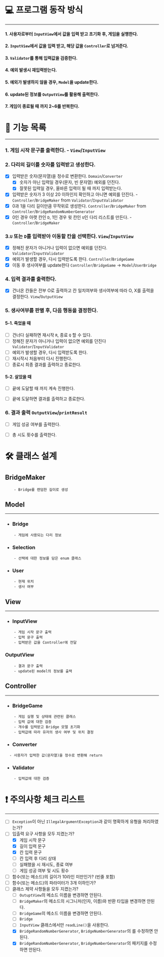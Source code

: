 # 💻 프로그램 동작 방식

---

#### 1. 사용자로부터 `InputView`에서 값을 입력 받고 초기화 후, 게임을 실행한다.
#### 2. `InputView`에서 값을 입력 받고, 해당 값을 `Controller`로 넘겨준다.
#### 3. `Validator`를 통해 입력값을 검증한다.
#### 4. 예외 발생시 재입력받는다.
#### 5. 예외가 발생하지 않을 경우, `Model`을 update한다.
#### 6. update된 정보를 `OutputView`를 활용해 출력한다.
#### 7. 게임이 종료될 때 까지 2~6를 반복한다.


# 🧰 기능 목록

---

### 1. 게임 시작 문구를 출력한다. - `View`/`InputView`

### 2. 다리의 길이를 숫자를 입력받고 생성한다.
   - [x] 입력받은 숫자(문자열)을 정수로 변환한다. `Domain`/`Converter`
      - [x] 숫자가 아닌 입력일 경우(문자, 빈 문자열) 예외를 던진다.
      - [x] 잘못된 입력일 경우, 올바른 입력이 될 때 까지 입력받는다.
   - [x] 입력받은 숫자가 3 이상 20 이하인지 확인하고 아니면 예외를 던진다. - `Controller`/`BridgeMaker` from `Validator`/`InputValidator`
   - [x] 0과 1을 다리 길이만큼 무작위로 생성한다. `Controller`/`BridgeMaker` from `Controller`/`BridgeRandomNumberGenerator`
   - [x] 0인 경우 아랫 칸인 `D`, 1인 경우 윗 칸인 `U`인 다리 리스트를 만든다. - `Controller`/`BridgeMaker`
### 3.`U` 또는 `D`를 입력받아 이동할 칸을 선택한다. `View`/`InputView`
   - [x] 정해진 문자가 아니거나 입력이 없으면 예외를 던진다. `Validator`/`InputValidator`
   - [x] 예외가 발생할 경우, 다시 입력받도록 한다. `Controller`/`BridgeGame`
   - [x] 이동 후 생사여부를 update한다 `Controller`/`BridgeGame` -> `Model`/`UserBridge`

### 4. 입력 결과를 출력한다.
  - [X] 건너온 칸들은 전부 O로 출력하고 칸 일치여부와 생사여부에 따라 O, X를 출력을 결정한다. `View`/`OutputView`

### 5. 생사여부를 판별 후, 다음 행동을 결정한다.


  #### 5-1. 죽었을 때
   - [ ] 건너다 실패하면 재시작 `R`, 종료 `Q` 할 수 있다.
   - [ ] 정해진 문자가 아니거나 입력이 없으면 예외를 던진다 `Validator`/`InputValidator`
   - [ ] 예외가 발생할 경우, 다시 입력받도록 한다.
   - [ ] 재시작시 처음부터 다시 진행한다.
   - [ ] 종료시 최종 결과를 출력하고 종료한다.

  #### 5-2. 살았을 때
- [ ] 끝에 도달할 때 까지 계속 진행한다.
- [ ] 끝에 도달하면 결과를 출력하고 종료한다.


### 6. 결과 출력 `OutputView`/`printResult`
  - [ ] 게임 성공 여부를 출력한다.
  - [ ] 총 시도 횟수를 출력한다.

   



# 🛠️ 클래스 설계

## BridgeMaker
```
    - Bridge를 랜덤한 길이로 생성
```

## Model

---

- ### Bridge
```
    - 게임에 사용되는 다리 정보
```

- ### Selection
```
    - 선택에 대한 정보를 담은 enum 클래스
```

- ### User
```
    - 현재 위치
    - 생사 여부
```


## View

---

- ### InputView
```
    - 게임 시작 문구 출력
    - 입력 문구 출력
    - 입력받은 값을 Controller에 전달
```
### OutputView
```
    - 결과 문구 출력
    - update된 model의 정보를 출력
```

## Controller

---

- ### BridgeGame
```
    - 게임 실행 및 상태에 관련된 클래스
    - 입력 값에 대한 검증
    - 개수를 입력받고 Bridge 모델 초기화
    - 입력값에 따라 유저의 생사 여부 및 위치 결정
```

- ### Converter
```
  - 사용자가 입력한 값(문자열)을 정수로 변환해 return
```


- ### Validator
```
    - 입력값에 대한 검증
```


# ❗ 주의사항 체크 리스트

---

- [ ] `Exception`이 아닌 `IllegalArgumentException`과 같이 명확하게 유형을 처리하였는가?
- [ ] 입출력 요구 사항을 모두 지켰는가?
  - [x] 게임 시작 문구
  - [x] 길이 입력 문구
  - [x] 칸 입력 문구
  - [ ] 칸 입력 후 다리 상태
  - [ ] 실패했을 시 재시도, 종료 여부
  - [ ] 게임 성공 여부 및 시도 횟수
- [ ] 함수(또는 메소드)의 길이가 10라인 미만인가? (빈줄 포함)
- [ ] 함수(또는 메소드)의 파라미터가 3개 이하인가?
- [ ] 클래스 제약 사항들을 모두 지켰는가?
  - [ ] `OutuptView`의 메소드 이름을 변경하면 안된다.
  - [ ] `BridgeMaker`의 메소드의 시그니처(인자, 이름)와 반환 타입을 변경하면 안된다.
  - [ ] `BridgeGame`의 메소드 이름을 변경하면 안된다.
  - [ ] `Bridge`
  - [ ] `InputView` 클래스에서만 `readLine()`을 사용한다. 
  - [x] `BridgeRandomNumberGenerator`, `BridgeNumberGenerator`의 를 수정하면 안된다.
  - [x] `BridgeRandomNumberGenerator`, `BridgeNumberGenerator`의 패키지를 수정하면 안된다.
